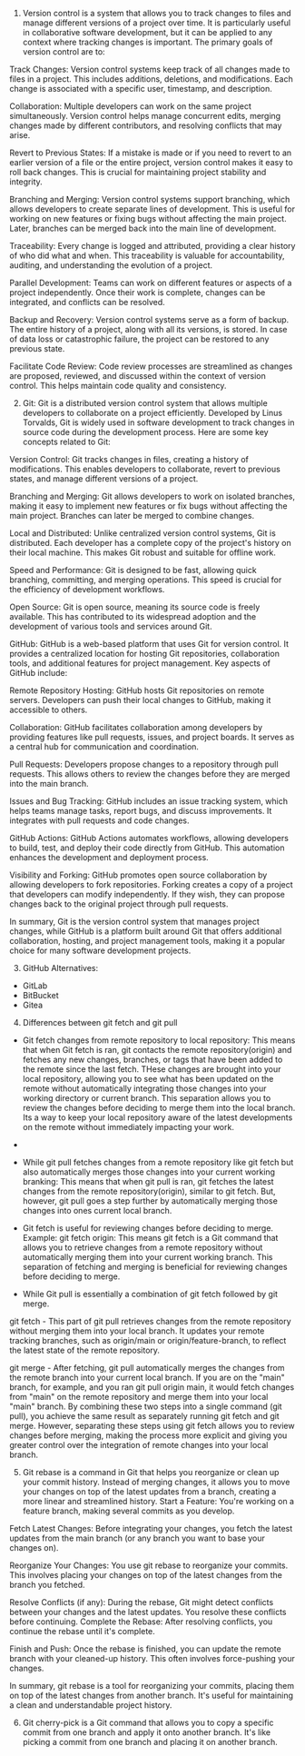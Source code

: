 1. Version control is a system that allows you to track changes to files and manage different versions of a project over time. It is particularly useful in collaborative software development, but it can be applied to any context where tracking changes is important. The primary goals of version control are to:

Track Changes: Version control systems keep track of all changes made to files in a project. This includes additions, deletions, and modifications. Each change is associated with a specific user, timestamp, and description.

Collaboration: Multiple developers can work on the same project simultaneously. Version control helps manage concurrent edits, merging changes made by different contributors, and resolving conflicts that may arise.

Revert to Previous States: If a mistake is made or if you need to revert to an earlier version of a file or the entire project, version control makes it easy to roll back changes. This is crucial for maintaining project stability and integrity.

Branching and Merging: Version control systems support branching, which allows developers to create separate lines of development. This is useful for working on new features or fixing bugs without affecting the main project. Later, branches can be merged back into the main line of development.

Traceability: Every change is logged and attributed, providing a clear history of who did what and when. This traceability is valuable for accountability, auditing, and understanding the evolution of a project.

Parallel Development: Teams can work on different features or aspects of a project independently. Once their work is complete, changes can be integrated, and conflicts can be resolved.

Backup and Recovery: Version control systems serve as a form of backup. The entire history of a project, along with all its versions, is stored. In case of data loss or catastrophic failure, the project can be restored to any previous state.

Facilitate Code Review: Code review processes are streamlined as changes are proposed, reviewed, and discussed within the context of version control. This helps maintain code quality and consistency.

2. Git:
Git is a distributed version control system that allows multiple developers to collaborate on a project efficiently. Developed by Linus Torvalds, Git is widely used in software development to track changes in source code during the development process. Here are some key concepts related to Git:

Version Control:
Git tracks changes in files, creating a history of modifications. This enables developers to collaborate, revert to previous states, and manage different versions of a project.

Branching and Merging:
Git allows developers to work on isolated branches, making it easy to implement new features or fix bugs without affecting the main project. Branches can later be merged to combine changes.

Local and Distributed:
Unlike centralized version control systems, Git is distributed. Each developer has a complete copy of the project's history on their local machine. This makes Git robust and suitable for offline work.

Speed and Performance:
Git is designed to be fast, allowing quick branching, committing, and merging operations. This speed is crucial for the efficiency of development workflows.

Open Source:
Git is open source, meaning its source code is freely available. This has contributed to its widespread adoption and the development of various tools and services around Git.

GitHub:
GitHub is a web-based platform that uses Git for version control. It provides a centralized location for hosting Git repositories, collaboration tools, and additional features for project management. Key aspects of GitHub include:

Remote Repository Hosting:
GitHub hosts Git repositories on remote servers. Developers can push their local changes to GitHub, making it accessible to others.

Collaboration:
GitHub facilitates collaboration among developers by providing features like pull requests, issues, and project boards. It serves as a central hub for communication and coordination.

Pull Requests:
Developers propose changes to a repository through pull requests. This allows others to review the changes before they are merged into the main branch.

Issues and Bug Tracking:
GitHub includes an issue tracking system, which helps teams manage tasks, report bugs, and discuss improvements. It integrates with pull requests and code changes.

GitHub Actions:
GitHub Actions automates workflows, allowing developers to build, test, and deploy their code directly from GitHub. This automation enhances the development and deployment process.

Visibility and Forking:
GitHub promotes open source collaboration by allowing developers to fork repositories. Forking creates a copy of a project that developers can modify independently. If they wish, they can propose changes back to the original project through pull requests.

In summary, Git is the version control system that manages project changes, while GitHub is a platform built around Git that offers additional collaboration, hosting, and project management tools, making it a popular choice for many software development projects.

3. GitHub Alternatives:
- GitLab
- BitBucket
- Gitea

4. Differences between git fetch and git pull
- Git fetch changes from remote repository to local repository: This means that when Git fetch is ran, git contacts the remote repository(origin) and fetches any new changes, branches, or tags that have been added to the remote since the last fetch. THese changes are brought into your local repository, allowing you to see what has been updated on the remote without automatically integrating those changes into your working directory or current branch. This separation allows you to review the changes before deciding to merge them into the local branch. Its a way to keep your local repository aware of the latest developments on the remote without immediately impacting your work.
- 
- While git pull fetches changes from a remote repository like git fetch but also automatically merges those changes into your current working branking: This means that when git pull is ran, git fetches the latest changes from the remote repository(origin), similar to git fetch. But, however, git pull goes a step further by automatically merging those changes into ones current local branch.

- Git fetch is useful for reviewing changes before deciding to merge. Example: git fetch origin: This means git fetch is a Git command that allows you to retrieve changes from a remote repository without automatically merging them into your current working branch. This separation of fetching and merging is beneficial for reviewing changes before deciding to merge.
 
- While Git pull is essentially a combination of git fetch followed by git merge.

git fetch - This part of git pull retrieves changes from the remote repository without merging them into your local branch.
It updates your remote tracking branches, such as origin/main or origin/feature-branch, to reflect the latest state of the remote repository.

git merge - After fetching, git pull automatically merges the changes from the remote branch into your current local branch.
If you are on the "main" branch, for example, and you ran git pull origin main, it would fetch changes from "main" on the remote repository and merge them into your local "main" branch.
By combining these two steps into a single command (git pull), you achieve the same result as separately running git fetch and git merge. However, separating these steps using git fetch allows you to review changes before merging, making the process more explicit and giving you greater control over the integration of remote changes into your local branch.

5. Git rebase is a command in Git that helps you reorganize or clean up your commit history. Instead of merging changes, it allows you to move your changes on top of the latest updates from a branch, creating a more linear and streamlined history.
Start a Feature: You're working on a feature branch, making several commits as you develop.

Fetch Latest Changes: Before integrating your changes, you fetch the latest updates from the main branch (or any branch you want to base your changes on).

Reorganize Your Changes: You use git rebase to reorganize your commits. This involves placing your changes on top of the latest changes from the branch you fetched.

Resolve Conflicts (if any): During the rebase, Git might detect conflicts between your changes and the latest updates. You resolve these conflicts before continuing.
Complete the Rebase: After resolving conflicts, you continue the rebase until it's complete.

Finish and Push: Once the rebase is finished, you can update the remote branch with your cleaned-up history. This often involves force-pushing your changes.

In summary, git rebase is a tool for reorganizing your commits, placing them on top of the latest changes from another branch. It's useful for maintaining a clean and understandable project history.

6. Git cherry-pick is a Git command that allows you to copy a specific commit from one branch and apply it onto another branch. It's like picking a commit from one branch and placing it on another branch.
